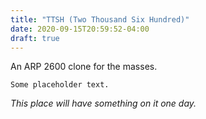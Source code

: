 ```yaml
---
title: "TTSH (Two Thousand Six Hundred)"
date: 2020-09-15T20:59:52-04:00
draft: true
---
```


An ARP 2600 clone for the masses.

    Some placeholder text.

_This place will have something on it one day._
